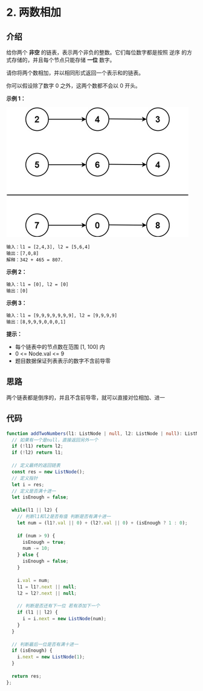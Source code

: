 # 2. 两数相加

## 介绍
给你两个 **非空** 的链表，表示两个非负的整数。它们每位数字都是按照 逆序 的方式存储的，并且每个节点只能存储 **一位** 数字。

请你将两个数相加，并以相同形式返回一个表示和的链表。

你可以假设除了数字 0 之外，这两个数都不会以 0 开头。

**示例 1：**

![实例一](./imgs/addtwonumber1.jpg)

```
输入：l1 = [2,4,3], l2 = [5,6,4]
输出：[7,0,8]
解释：342 + 465 = 807.
```

**示例 2：**

```
输入：l1 = [0], l2 = [0]
输出：[0]
```

**示例 3：**

```
输入：l1 = [9,9,9,9,9,9,9], l2 = [9,9,9,9]
输出：[8,9,9,9,0,0,0,1]
```

**提示：**

- 每个链表中的节点数在范围 [1, 100] 内
- 0 <= Node.val <= 9
- 题目数据保证列表表示的数字不含前导零

## 思路

两个链表都是倒序的，并且不含前导零，就可以直接对位相加、进一

## 代码

```ts
function addTwoNumbers(l1: ListNode | null, l2: ListNode | null): ListNode | null {
  // 如果有一个是null，直接返回另外一个
  if (!l1) return l2;
  if (!l2) return l1;

  // 定义最终的返回链表
  const res = new ListNode();
  // 定义指针
  let i = res;
  // 定义是否满十进一
  let isEnough = false;

  while(l1 || l2) {
    // 判断l1和l2是否有值 判断是否有满十进一
    let num = (l1?.val || 0) + (l2?.val || 0) + (isEnough ? 1 : 0);

    if (num > 9) {
      isEnough = true;
      num -= 10;
    } else {
      isEnough = false;
    }

    i.val = num;
    l1 = l1?.next || null;
    l2 = l2?.next || null;

    // 判断是否还有下一位 若有添加下一个
    if (l1 || l2) {
      i = i.next = new ListNode(num);
    }
  }

  // 判断最后一位是否有满十进一
  if (isEnough) {
    i.next = new ListNode(1);
  }

  return res;
};
```
